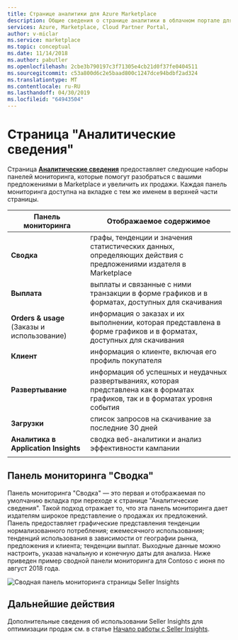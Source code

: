 ```yaml
---
title: Странице аналитики для Azure Marketplace
description: Общие сведения о странице аналитики в облачном портале для партнеров для Azure Marketplace.
services: Azure, Marketplace, Cloud Partner Portal,
author: v-miclar
ms.service: marketplace
ms.topic: conceptual
ms.date: 11/14/2018
ms.author: pabutler
ms.openlocfilehash: 2cbe3b790197c3f71305e4cb21d0f37fe0404511
ms.sourcegitcommit: c53a800d6c2e5baad800c1247dce94bdbf2ad324
ms.translationtype: MT
ms.contentlocale: ru-RU
ms.lasthandoff: 04/30/2019
ms.locfileid: "64943504"
---
```

# <a name="insights-page"></a>Страница "Аналитические сведения"

Страница [**Аналитические сведения**](https://cloudpartner.azure.com/#insights) предоставляет следующие наборы панелей мониторинга, которые помогут разобраться с вашими предложениями в Marketplace и увеличить их продажи.  Каждая панель мониторинга доступна на вкладке с тем же именем в верхней части страницы.


|  **Панель мониторинга**    |  **Отображаемое содержимое**               |
|  -------------    |  ---------------------               |
| **Сводка**       | графы, тенденции и значения статистических данных, определяющих действия с предложениями издателя в Marketplace |
| **Выплата**        | выплаты и связанные с ними транзакции в форме графиков и в форматах, доступных для скачивания |
| **Orders & usage** (Заказы и использование) | информация о заказах и их выполнении, которая представлена в форме графиков и в форматах, доступных для скачивания |
| **Клиент**      | информация о клиенте, включая его профиль покупателя |
| **Развертывание**    | информация об успешных и неудачных развертываниях, которая представлена как в форматах графиков, так и в форматах уровня события |
| **Загрузки**     | список запросов на скачивание за последние 30 дней |
| **Аналитика в Application Insights**     | сводка веб-аналитики и анализ эффективности кампании |
|  |  |


## <a name="summary-dashboard"></a>Панель мониторинга "Сводка"
Панель мониторинга "Сводка" — это первая и отображаемая по умолчанию вкладка при переходе к странице "Аналитические сведения".  Такой подход отражает то, что эта панель мониторинга дает издателям широкое представление о продажах их предложений.  Панель предоставляет графические представления тенденции нормализованного потребления; ежемесячного использования; тенденций использования в зависимости от географии рынка, предложения и клиента; тенденции выплат.  Выходные данные можно настроить, указав начальную и конечную даты для анализа.  Ниже приведен пример сводной панели мониторинга для Contoso с июня по август 2018 года.

![Сводная панель мониторинга страницы Seller Insights](./media/insights-page1.png)


## <a name="next-steps"></a>Дальнейшие действия

Дополнительные сведения об использовании Seller Insights для оптимизации продаж см. в статье [Начало работы с Seller Insights](./../../cloud-partner-portal-orig/si-getting-started.md).

